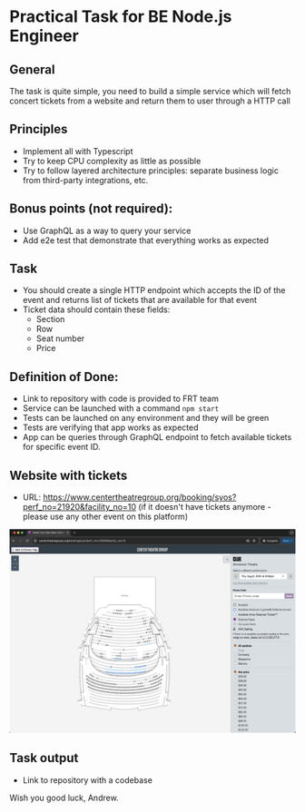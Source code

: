 # Practical Task for BE Node.js Engineer

## General

The task is quite simple, you need to build a simple service which will fetch concert tickets from a website and return them to user through a HTTP call

## Principles
* Implement all with Typescript
* Try to keep CPU complexity as little as possible
* Try to follow layered architecture principles: separate business logic from third-party integrations, etc.

## Bonus points (not required):
* Use GraphQL as a way to query your service
* Add e2e test that demonstrate that everything works as expected

## Task
* You should create a single HTTP endpoint which accepts the ID of the event and returns list of tickets that are available for that event
* Ticket data should contain these fields:
    * Section
    * Row
    * Seat number
    * Price

## Definition of Done:
* Link to repository with code is provided to FRT team
* Service can be launched with a command `npm start`
* Tests can be launched on any environment and they will be green
* Tests are verifying that app works as expected
* App can be queries through GraphQL endpoint to fetch available tickets for specific event ID.


## Website with tickets
* URL: https://www.centertheatregroup.org/booking/syos?perf_no=21920&facility_no=10 (if it doesn't have tickets anymore - please use any other event on this platform)

![image.png](image.png)


## Task output
* Link to repository with a codebase

Wish you good luck,
Andrew.
